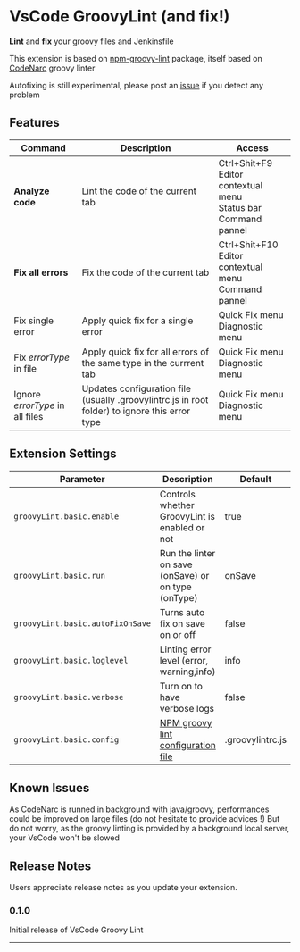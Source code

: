# VsCode GroovyLint (and fix!)

**Lint** and **fix** your groovy files and Jenkinsfile 

This extension is based on [npm-groovy-lint](https://github.com/nvuillam/npm-groovy-lint#README) package, itself based on [CodeNarc](https://codenarc.github.io/CodeNarc/) groovy linter

Autofixing is still experimental, please post an [issue](https://github.com/nvuillam/vscode-groovy-lint/issues) if you detect any problem

## Features

| Command                         | Description                                                                                    | Access                                                                                                   |
|---------------------------------|------------------------------------------------------------------------------------------------|----------------------------------------------------------------------------------------------------------|
| **Analyze code**                | Lint the code of the current tab                                                               | Ctrl+Shit+F9<br/>Editor contextual menu</br>Status bar<br/>Command pannel |
| **Fix all errors**              | Fix the code of the current tab                                                                | Ctrl+Shit+F10<br/>Editor contextual menu</br>Command pannel                                |
| Fix single error                | Apply quick fix for a single error                                                             | Quick Fix menu<br/>Diagnostic menu                                                 |
| Fix _errorType_ in file         | Apply quick fix for all errors of the same type in the currrent tab                            | Quick Fix menu<br/>Diagnostic menu                                                 |
| Ignore _errorType_ in all files | Updates configuration file (usually .groovylintrc.js in root folder) to ignore this error type | Quick Fix menu<br/>Diagnostic menu                                                 |

## Extension Settings

| Parameter                        | Description                                                                                     | Default          |
|----------------------------------|-------------------------------------------------------------------------------------------------|------------------|
| `groovyLint.basic.enable`        | Controls whether GroovyLint is enabled or not                                                   | true             |
| `groovyLint.basic.run`           | Run the linter on save (onSave) or on type (onType)                                             | onSave           |
| `groovyLint.basic.autoFixOnSave` | Turns auto fix on save on or off                                                                | false            |
| `groovyLint.basic.loglevel`      | Linting error level (error, warning,info)                                                       | info             |
| `groovyLint.basic.verbose`       | Turn on to have verbose logs                                                                    | false            |
| `groovyLint.basic.config`        | [NPM groovy lint configuration file](https://github.com/nvuillam/npm-groovy-lint#configuration) | .groovylintrc.js |

## Known Issues

As CodeNarc is runned in background with java/groovy, performances could be improved on large files (do not hesitate to provide advices !)
But do not worry, as the groovy linting is provided by a background local server, your VsCode won't be slowed

## Release Notes

Users appreciate release notes as you update your extension.

### 0.1.0

Initial release of VsCode Groovy Lint

-----------------------------------------------------------------------------------------------------------

